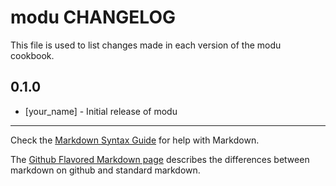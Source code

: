 modu CHANGELOG
==============

This file is used to list changes made in each version of the modu cookbook.

0.1.0
-----
- [your_name] - Initial release of modu

- - -
Check the [Markdown Syntax Guide](http://daringfireball.net/projects/markdown/syntax) for help with Markdown.

The [Github Flavored Markdown page](http://github.github.com/github-flavored-markdown/) describes the differences between markdown on github and standard markdown.
